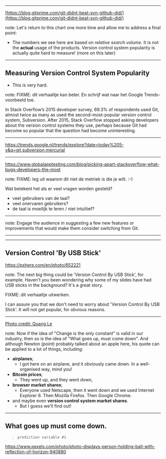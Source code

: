 <!--

[HE, 06-06-2019 11:17, Airport Lounge, D Gates, Schiphol Airport]

Dit bestand is bedoeld om extra inhoud in op te slaan, dat ik wegens tijdgebrek heb verwijderd uit de 45-minuten-versie.
Het wordt bewust nog nergens *included*. 
De 'nette' oplossing zou zijn het committen van deze inhoud op een nieuwe branch `english-60m`, maar het is nog maar 23 uur tot mijn praatje en daar wil ik mijn tijd nu niet aan besteden. 

Mocht er ooit dus een langere versie van dit praatje geaccepteerd worden, haal dan dit bestand erbij en verwerk de inhoud netjes in de eerder genoemde branch. 
De sessie kan nog verder verlengd worden door de demo's uit te breiden.

-->

<!-- #1: On measuring VCS popularity. Moved from `2-git.md`. --->

---

<!-- .slide: data-background-color="#f9f9f9" data-background="img/background/vcs-popularity-graph.png" data-background-size="60%" --->

[https://blog.gitprime.com/git-didnt-beat-svn-github-did/](https://blog.gitprime.com/git-didnt-beat-svn-github-did/) <!-- .element: class="attribution" -->

note:
Let's return to this chart one more time and allow me to address a final point:

* The numbers we see here are based on *relative search volume*. It is not the **actual** usage of the products. Version control system popularity is actually quite hard to measure! (more on this later)

---

## Measuring Version Control System Popularity

* This is very hard.

note:
FIXME: dit verhaaltje kan beter. 
En schrijf wat naar het Google Trends-voorbeeld toe.

In Stack Overflow’s 2015 developer survey, 69.3% of respondents used Git, almost twice as many as used the second-most-popular version control system, Subversion. After 2015, Stack Overflow stopped asking developers about the version control systems they use, perhaps because Git had become so popular that the question had become uninteresting.

---

<https://trends.google.nl/trends/explore?date=today%205-y&q=git,subversion,mercurial> <!-- .element: target="_blank" -->

---

<!-- .slide: data-background-video="video/programming-language-popularity-stack-overflow.mp4" data-background-video-muted="true" data-background-size="contain" -->

<https://www.globalapptesting.com/blog/picking-apart-stackoverflow-what-bugs-developers-the-most> <!-- .element: class="attribution" -->

note:
FIXME: leg uit waarom dit niet de metriek is die je wilt. :-)

Wat betekent het als er veel vragen worden gesteld?
* veel gebruikers van de taal?
* veel onervaren gebruikers?
* de taal is moeilijk te leren / niet intuïtief?

---

<!-- #2: What features would you suggest for a 'Git killer' product? -->

note:
Engage the audience in suggesting a few new features or improvements that would make them consider switching from Git.

---

<!-- #3: Version control by USB Stick. Moved from 2-git.md. -->


---

<!-- .slide: data-background="img/background/usb-sticks.jpg" data-background-color="black" data-background-opacity="0.3"-->

## Version Control 'By USB Stick'

<https://pxhere.com/en/photo/652221> <!-- .element: class="attribution" -->

note:
The next big thing could be 'Version Control By USB Stick', for example.
Haven't you been wondering why some of my slides have had USB sticks in the background?
It's a great story.

FIXME: dit verhaaltje uitwerken.

I can assure you that we don't need to worry about 'Version Control By USB Stick'. 
It will not get popular, for obvious reasons.

---

<!-- #4: What goes up, must come down. Moved from 1-preface.md -->

<!-- .slide: data-background="img/background/what-goes-up-must-come-down.jpg" --->

[Photo credit: Quang Le](https://quotefancy.com/quote/833239/Isaac-Newton-What-goes-up-must-come-down) <!-- .element: class="attribution" -->

note:
Now if the idea of "Change is the only constant" is valid in our industry, then so is the idea of "What goes up, must come down".
And although Newton (*point*) probably talked about an apple here, his quote can be applied to a lot of things, including:

* **airplanes**; 
  * I got here on an airplane, and it obviously came down. In a well-organised way, mind you!
* **Bitcoin prices**;
  * They went up, and they went down,
* **browser market shares**;
  * Everyone used Netscape, then it went down and we used Internet Explorer 6. Then Mozilla Firefox. Then Google Chrome.
* and maybe even **version control system market shares**. 
  * But I guess we'll find out!

---

<!-- .slide: data-background="img/background/crystal-ball.jpg" data-background-color="black" data-background-opacity="0.5" --->

## What goes up must come down.

<blockquote class="explanation">
    <code>prediction variable #1</code>
</blockquote>

<https://www.pexels.com/photo/photo-displays-person-holding-ball-with-reflection-of-horizon-940880> <!-- .element: class="attribution" -->
